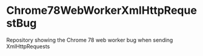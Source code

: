 # Chrome78WebWorkerXmlHttpRequestBug
Repository showing the Chrome 78 web worker bug when sending XmlHttpRequests

